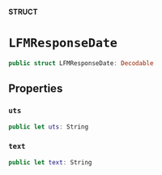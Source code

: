 **STRUCT**

# `LFMResponseDate`

```swift
public struct LFMResponseDate: Decodable
```

## Properties
### `uts`

```swift
public let uts: String
```

### `text`

```swift
public let text: String
```

